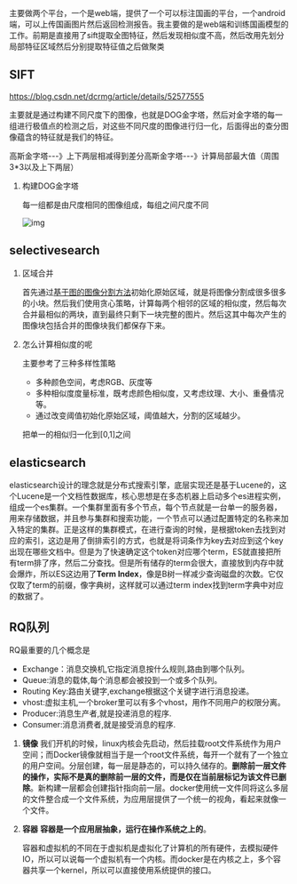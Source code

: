 主要做两个平台，一个是web端，提供了一个可以标注国画的平台，一个android端，可以上传国画图片然后返回检测报告。我主要做的是web端和训练国画模型的工作。前期是直接用了sift提取全图特征，然后发现相似度不高，然后改用先划分局部特征区域然后分别提取特征值之后做聚类

## SIFT

https://blog.csdn.net/dcrmg/article/details/52577555

主要就是通过构建不同尺度下的图像，也就是DOG金字塔，然后对金字塔的每一组进行极值点的检测之后，对这些不同尺度的图像进行归一化，后面得出的查分图像蕴含的特征就是我们的特征。

高斯金字塔---》上下两层相减得到差分高斯金字塔---》计算局部最大值（周围3*3以及上下两层）

1. 构建DOG金字塔

   每一组都是由尺度相同的图像组成，每组之间尺度不同

   ![img](https://img-blog.csdn.net/20160917223500317)

## **selectivesearch**

1. 区域合并

   首先通过[基于图的图像分割方法](https://blog.csdn.net/guoyunfei20/article/details/78727972)初始化原始区域，就是将图像分割成很多很多的小块。然后我们使用贪心策略，计算每两个相邻的区域的相似度，然后每次合并最相似的两块，直到最终只剩下一块完整的图片。然后这其中每次产生的图像块包括合并的图像块我们都保存下来。

2. 怎么计算相似度的呢

   主要参考了三种多样性策略

   - 多种颜色空间，考虑RGB、灰度等
   - 多种相似度度量标准，既考虑颜色相似度，又考虑纹理、大小、重叠情况等。
   - 通过改变阈值初始化原始区域，阈值越大，分割的区域越少。

   把单一的相似归一化到[0,1]之间



## elasticsearch

elasticsearch设计的理念就是分布式搜索引擎，底层实现还是基于Lucene的，这个Lucene是一个文档性数据库，核心思想是在多态机器上启动多个es进程实例，组成一个es集群。一个集群里面有多个节点，每个节点就是一台单一的服务器，用来存储数据，并且参与集群和搜索功能，一个节点可以通过配置特定的名称来加入特定的集群。正是这样的集群模式，在进行查询的时候，是根据token去找到对应的索引，这边是用了倒排索引的方式，也就是将词条作为key去对应到这个key出现在哪些文档中。但是为了快速确定这个token对应哪个term，ES就直接把所有term排了序，然后二分查找。但是所有储存的term会很大，直接放到内存中就会爆炸，所以ES这边用了**Term Index**，像是B树一样减少查询磁盘的次数。它仅仅取了term的前缀，像字典树，这样就可以通过term index找到term字典中对应的数据了。

## **RQ队列**

RQ最重要的几个概念是

- Exchange：消息交换机,它指定消息按什么规则,路由到哪个队列。
- Queue:消息的载体,每个消息都会被投到一个或多个队列。
- Routing Key:路由关键字,exchange根据这个关键字进行消息投递。
- vhost:虚拟主机,一个broker里可以有多个vhost，用作不同用户的权限分离。
- Producer:消息生产者,就是投递消息的程序.
- Consumer:消息消费者,就是接受消息的程序.



























1. **镜像** 我们开机的时候，linux内核会先启动，然后挂载root文件系统作为用户空间；而Docker镜像就相当于是一个root文件系统，每开一个就有了一个独立的用户空间。分层创建，每一层是静态的，可以持久储存的。**删除前一层文件的操作，实际不是真的删除前一层的文件，而是仅在当前层标记为该文件已删除**。新构建一层都会创建指针指向前一层。docker使用统一文件同将这么多层的文件整合成一个文件系统，为应用层提供了一个统一的视角，看起来就像一个文件。

2. **容器** **容器是一个应用层抽象，运行在操作系统之上的**。

   容器和虚拟机的不同在于虚拟机是虚拟化了计算机的所有硬件，去模拟硬件IO，所以可以说每一个虚拟机有一个内核。而docker是在内核之上，多个容器共享一个kernel，所以可以直接使用系统提供的接口。

   






